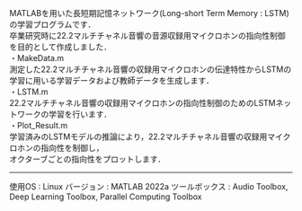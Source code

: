 MATLABを用いた長短期記憶ネットワーク(Long-short Term Memory : LSTM)の学習プログラムです．<br>
卒業研究時に22.2マルチチャネル音響の音源収録用マイクロホンの指向性制御を目的として作成しました．<br>
・MakeData.m<br>
  測定した22.2マルチチャネル音響の収録用マイクロホンの伝達特性からLSTMの学習に用いる学習データおよび教師データを生成します．<br>
・LSTM.m<br>
  22.2マルチチャネル音響の収録用マイクロホンの指向性制御のためのLSTMネットワークの学習を行います．<br>
・Plot_Result.m<br>
  学習済みのLSTMモデルの推論により，22.2マルチチャネル音響の収録用マイクロホンの指向性を制御し，<br>
  オクターブごとの指向性をプロットします．<br>

--------------------------------------------------------------------------------------------------------------------
使用OS : Linux
バージョン : MATLAB 2022a
ツールボックス : Audio Toolbox, Deep Learning Toolbox, Parallel Computing Toolbox
